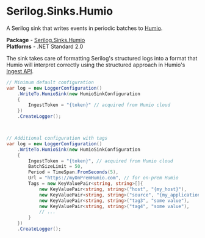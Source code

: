 # Serilog.Sinks.Humio
A Serilog sink that writes events in periodic batches to [Humio](https://www.humio.com/).

**Package** - [Serilog.Sinks.Humio](http://nuget.org/packages/serilog.sinks.humio)  
**Platforms** - .NET Standard 2.0


The sink takes care of formatting Serilog's structured logs into a format that Humio will interpret correctly using the structured approach in Humio's [Ingest API](https://docs.humio.com/api/ingest/#structured-data).

```csharp
// Minimum default configuration
var log = new LoggerConfiguration()
    .WriteTo.HumioSink(new HumioSinkConfiguration
    {
        IngestToken = "{token}" // acquired from Humio cloud
    })
    .CreateLogger();



// Additional configuration with tags
var log = new LoggerConfiguration()
    .WriteTo.HumioSink(new HumioSinkConfiguration
    {
        IngestToken = "{token}", // acquired from Humio cloud
        BatchSizeLimit = 50,
        Period = TimeSpan.FromSeconds(5),
        Url = "https://myOnPremHumio.com", // for on-prem Humio
        Tags = new KeyValuePair<string, string>[]{
            new KeyValuePair<string, string>("host", "{my_host}"),
            new KeyValuePair<string, string>("source", "{my_application}"),
            new KeyValuePair<string, string>("tag3", "some value"),
            new KeyValuePair<string, string>("tag4", "some value"),
            // ...
        }
    })
    .CreateLogger();
```
